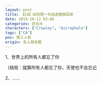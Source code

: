 ```yaml
---
layout: post
title: 【CA】如何把一句话虐梗甜回来
date: 2019-10-12 03:06
categories: 好兆头
characters: ["Crowley", "Aziraphale"]
tags: ["CA"]
pov: 第三人称
origin: 名人朋友圈
---
```


1、世界上的所有人都忘了你

（结局：就算所有人都忘了你，天使也不会忘记

2、……
